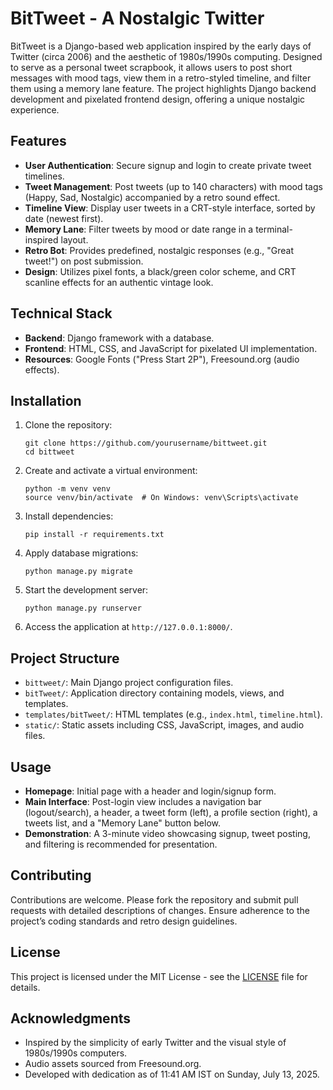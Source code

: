 # BitTweet - A Nostalgic Twitter

BitTweet is a Django-based web application inspired by the early days of Twitter (circa 2006) and the aesthetic of 1980s/1990s computing. Designed to serve as a personal tweet scrapbook, it allows users to post short messages with mood tags, view them in a retro-styled timeline, and filter them using a memory lane feature. The project highlights Django backend development and pixelated frontend design, offering a unique nostalgic experience.

## Features
- **User Authentication**: Secure signup and login to create private tweet timelines.
- **Tweet Management**: Post tweets (up to 140 characters) with mood tags (Happy, Sad, Nostalgic) accompanied by a retro sound effect.
- **Timeline View**: Display user tweets in a CRT-style interface, sorted by date (newest first).
- **Memory Lane**: Filter tweets by mood or date range in a terminal-inspired layout.
- **Retro Bot**: Provides predefined, nostalgic responses (e.g., "Great tweet!") on post submission.
- **Design**: Utilizes pixel fonts, a black/green color scheme, and CRT scanline effects for an authentic vintage look.

## Technical Stack
- **Backend**: Django framework with a database.
- **Frontend**: HTML, CSS, and JavaScript for pixelated UI implementation.
- **Resources**: Google Fonts ("Press Start 2P"), Freesound.org (audio effects).

## Installation
1. Clone the repository:
   ```
   git clone https://github.com/yourusername/bittweet.git
   cd bittweet
   ```
2. Create and activate a virtual environment:
   ```
   python -m venv venv
   source venv/bin/activate  # On Windows: venv\Scripts\activate
   ```
3. Install dependencies:
   ```
   pip install -r requirements.txt
   ```
4. Apply database migrations:
   ```
   python manage.py migrate
   ```
5. Start the development server:
   ```
   python manage.py runserver
   ```
6. Access the application at `http://127.0.0.1:8000/`.

## Project Structure
- `bittweet/`: Main Django project configuration files.
- `bitTweet/`: Application directory containing models, views, and templates.
- `templates/bitTweet/`: HTML templates (e.g., `index.html`, `timeline.html`).
- `static/`: Static assets including CSS, JavaScript, images, and audio files.

## Usage
- **Homepage**: Initial page with a header and login/signup form.
- **Main Interface**: Post-login view includes a navigation bar (logout/search), a header, a tweet form (left), a profile section (right), a tweets list, and a "Memory Lane" button below.
- **Demonstration**: A 3-minute video showcasing signup, tweet posting, and filtering is recommended for presentation.

## Contributing
Contributions are welcome. Please fork the repository and submit pull requests with detailed descriptions of changes. Ensure adherence to the project’s coding standards and retro design guidelines.

## License
This project is licensed under the MIT License - see the [LICENSE](LICENSE) file for details.

## Acknowledgments
- Inspired by the simplicity of early Twitter and the visual style of 1980s/1990s computers.
- Audio assets sourced from Freesound.org.
- Developed with dedication as of 11:41 AM IST on Sunday, July 13, 2025.

